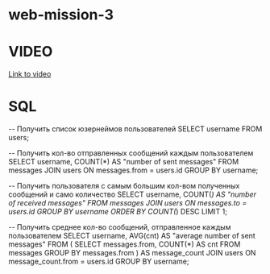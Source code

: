 # web-mission-3
# VIDEO
[Link to video]([URL](https://drive.google.com/file/d/1y6H4a0lHrMpgeBE6G-ygyLMYc2z4mlzZ/view?usp=drive_link))

# SQL

-- Получить список юзернеймов пользователей
SELECT username FROM users;

-- Получить кол-во отправленных сообщений каждым пользователем
SELECT username, COUNT(*) AS "number of sent messages" 
FROM messages 
JOIN users ON messages.from = users.id 
GROUP BY username;

-- Получить пользователя с самым большим кол-вом полученных сообщений и само количество
SELECT username, COUNT(*) AS "number of received messages" 
FROM messages 
JOIN users ON messages.to = users.id 
GROUP BY username 
ORDER BY COUNT(*) DESC 
LIMIT 1;

-- Получить среднее кол-во сообщений, отправленное каждым пользователем
SELECT username, AVG(cnt) AS "average number of sent messages" 
FROM (
    SELECT messages.from, COUNT(*) AS cnt 
    FROM messages 
    GROUP BY messages.from
) AS message_count 
JOIN users ON message_count.from = users.id 
GROUP BY username;
